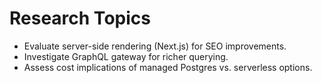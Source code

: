 # Research Topics

- Evaluate server-side rendering (Next.js) for SEO improvements.
- Investigate GraphQL gateway for richer querying.
- Assess cost implications of managed Postgres vs. serverless options.
